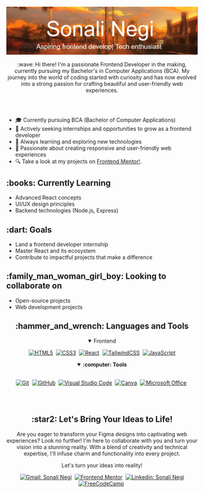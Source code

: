 ![Sonali Negi](./assets/SonaliNegi.jpg)

<p align="center" dir="auto">:wave: Hi there! I'm a passionate Frontend Developer in the making, currently pursuing my Bachelor's in Computer Applications (BCA). My journey into the world of coding started with curiosity and has now evolved into a strong passion for crafting beautiful and user-friendly web experiences.</p>

<h2 dir="auto"></h2>
<br />

- :mortar_board: Currently pursuing BCA (Bachelor of Computer Applications)
- :briefcase: Actively seeking internships and opportunities to grow as a frontend developer
- :seedling: Always learning and exploring new technologies
- :rocket: Passionate about creating responsive and user-friendly web experiences
- :mag: Take a look at my projects on [Frontend Mentor!](https://www.frontendmentor.io/profile/SONALI-NEGI).

<h2 class="heading-element" dir="auto">:books: Currently Learning</h2>

- Advanced React concepts
- UI/UX design principles
- Backend technologies (Node.js, Express)

<h2 class="heading-element" dir="auto">:dart: Goals</h2>

- Land a frontend developer internship
- Master React and its ecosystem
- Contribute to impactful projects that make a difference

<h2 class="heading-element" dir="auto">:family_man_woman_girl_boy: Looking to collaborate on</h2>

- Open-source projects
- Web development projects

<h2 align="center" class="heading-element" dir="auto">:hammer_and_wrench: Languages and Tools</h2>

<div dir="auto" >
 <details open align="center">
  <summary> Frontend</summary>
   <p dir="auto">
     <a target="_blank" rel="noopener noreferrer nofollow" href="https://camo.githubusercontent.com/5983b81f5384135a2710856911fd7b3283b8173aa49d627f82edaa1e502e49ee/68747470733a2f2f696d672e736869656c64732e696f2f62616467652f2d48544d4c352d4533344632363f7374796c653d666f722d7468652d6261646765266c6f676f3d68746d6c35266c6f676f436f6c6f723d7768697465"><img src="https://camo.githubusercontent.com/5983b81f5384135a2710856911fd7b3283b8173aa49d627f82edaa1e502e49ee/68747470733a2f2f696d672e736869656c64732e696f2f62616467652f2d48544d4c352d4533344632363f7374796c653d666f722d7468652d6261646765266c6f676f3d68746d6c35266c6f676f436f6c6f723d7768697465" alt="HTML5" data-canonical-src="https://img.shields.io/badge/-HTML5-E34F26?style=for-the-badge&amp;logo=html5&amp;logoColor=white" style="max-width: 100%;"></a>&nbsp;
     <a target="_blank" rel="noopener noreferrer nofollow" href="https://camo.githubusercontent.com/7aaf92f70a3202c84d60e427c1801f440073340fbee36ffc726175de855ea326/68747470733a2f2f696d672e736869656c64732e696f2f62616467652f2d435353332d3135373242363f7374796c653d666f722d7468652d6261646765266c6f676f3d63737333"><img src="https://camo.githubusercontent.com/7aaf92f70a3202c84d60e427c1801f440073340fbee36ffc726175de855ea326/68747470733a2f2f696d672e736869656c64732e696f2f62616467652f2d435353332d3135373242363f7374796c653d666f722d7468652d6261646765266c6f676f3d63737333" alt="CSS3" data-canonical-src="https://img.shields.io/badge/-CSS3-1572B6?style=for-the-badge&amp;logo=css3" style="max-width: 100%;"></a>&nbsp;
     <a target="_blank" rel="noopener noreferrer nofollow" href="https://camo.githubusercontent.com/a3db3f8a74460d8b76e58887cd424e79e18b69863bf1ebcd7484d6413dba1541/68747470733a2f2f696d672e736869656c64732e696f2f62616467652f2d52656163742d2532333430346435393f7374796c653d666f722d7468652d6261646765266c6f676f3d7265616374"><img src="https://camo.githubusercontent.com/a3db3f8a74460d8b76e58887cd424e79e18b69863bf1ebcd7484d6413dba1541/68747470733a2f2f696d672e736869656c64732e696f2f62616467652f2d52656163742d2532333430346435393f7374796c653d666f722d7468652d6261646765266c6f676f3d7265616374" alt="React" data-canonical-src="https://img.shields.io/badge/-React-%23404d59?style=for-the-badge&amp;logo=react" style="max-width: 100%;"></a>&nbsp;
     <a target="_blank" rel="noopener noreferrer nofollow" href="https://camo.githubusercontent.com/b76ee3dec6a376b1a72637fb81ce7b49cc9ee2c59a8615cd698af3dc57e74b97/68747470733a2f2f696d672e736869656c64732e696f2f62616467652f2d5461696c77696e645f4353532d3338423241433f7374796c653d666f722d7468652d6261646765266c6f676f3d7461696c77696e642d637373266c6f676f436f6c6f723d7768697465"><img src="https://camo.githubusercontent.com/b76ee3dec6a376b1a72637fb81ce7b49cc9ee2c59a8615cd698af3dc57e74b97/68747470733a2f2f696d672e736869656c64732e696f2f62616467652f2d5461696c77696e645f4353532d3338423241433f7374796c653d666f722d7468652d6261646765266c6f676f3d7461696c77696e642d637373266c6f676f436f6c6f723d7768697465" alt="TailwindCSS" data-canonical-src="https://img.shields.io/badge/-Tailwind_CSS-38B2AC?style=for-the-badge&amp;logo=tailwind-css&amp;logoColor=white" style="max-width: 100%;"></a>&nbsp;
     <a target="_blank" rel="noopener noreferrer nofollow" href="https://camo.githubusercontent.com/0e696acabd838b96f286dc363c3922f72a2608fea962ba6a97adb827deb53a0d/68747470733a2f2f696d672e736869656c64732e696f2f62616467652f4a6176617363726970742d4637444631452e7376673f7374796c653d666f722d7468652d6261646765266c6f676f3d6a617661736372697074266c6f676f436f6c6f723d626c61636b"><img src="https://camo.githubusercontent.com/0e696acabd838b96f286dc363c3922f72a2608fea962ba6a97adb827deb53a0d/68747470733a2f2f696d672e736869656c64732e696f2f62616467652f4a6176617363726970742d4637444631452e7376673f7374796c653d666f722d7468652d6261646765266c6f676f3d6a617661736372697074266c6f676f436f6c6f723d626c61636b" alt="JavaScript" data-canonical-src="https://img.shields.io/badge/Javascript-F7DF1E.svg?style=for-the-badge&amp;logo=javascript&amp;logoColor=black" style="max-width: 100%;"></a>
  </p>
 </details>
 <details open align="center">
  <summary><b>:computer: Tools</b></summary>
  <br>
  <p dir="auto">
    <a target="_blank" rel="noopener noreferrer nofollow" href="https://camo.githubusercontent.com/32a6f9065e9826fea4fde1442b9ea91e8ae490629f7503a0f80992eb88224dc0/68747470733a2f2f696d672e736869656c64732e696f2f62616467652f2d4769742d4630353033323f7374796c653d666f722d7468652d6261646765266c6f676f3d676974266c6f676f436f6c6f723d7768697465"><img src="https://camo.githubusercontent.com/32a6f9065e9826fea4fde1442b9ea91e8ae490629f7503a0f80992eb88224dc0/68747470733a2f2f696d672e736869656c64732e696f2f62616467652f2d4769742d4630353033323f7374796c653d666f722d7468652d6261646765266c6f676f3d676974266c6f676f436f6c6f723d7768697465" alt="Git" data-canonical-src="https://img.shields.io/badge/-Git-F05032?style=for-the-badge&amp;logo=git&amp;logoColor=white" style="max-width: 100%;"></a>&nbsp;
    <a target="_blank" rel="noopener noreferrer nofollow" href="https://camo.githubusercontent.com/7bb3f61920f7584d80c1f7d5903b7538dd4eaead9c1eaa18dd67ca646eb8e709/68747470733a2f2f696d672e736869656c64732e696f2f62616467652f2d4769744875622d3138313731373f7374796c653d666f722d7468652d6261646765266c6f676f3d676974687562"><img src="https://camo.githubusercontent.com/7bb3f61920f7584d80c1f7d5903b7538dd4eaead9c1eaa18dd67ca646eb8e709/68747470733a2f2f696d672e736869656c64732e696f2f62616467652f2d4769744875622d3138313731373f7374796c653d666f722d7468652d6261646765266c6f676f3d676974687562" alt="GitHub" data-canonical-src="https://img.shields.io/badge/-GitHub-181717?style=for-the-badge&amp;logo=github" style="max-width: 100%;"></a></a>&nbsp;
    <a target="_blank" rel="noopener noreferrer nofollow" href="https://camo.githubusercontent.com/800cf9d0ae9f3c70a7ce3a7cc7339da377647d22294df1b444f928e3c132815e/68747470733a2f2f696d672e736869656c64732e696f2f62616467652f2d5653434f44452d3030374143433f7374796c653d666f722d7468652d626164676526266c6f676f3d76697375616c2d73747564696f2d636f6465266c6f676f436f6c6f723d7768697465"><img src="https://camo.githubusercontent.com/800cf9d0ae9f3c70a7ce3a7cc7339da377647d22294df1b444f928e3c132815e/68747470733a2f2f696d672e736869656c64732e696f2f62616467652f2d5653434f44452d3030374143433f7374796c653d666f722d7468652d626164676526266c6f676f3d76697375616c2d73747564696f2d636f6465266c6f676f436f6c6f723d7768697465" alt="Visual Studio Code" data-canonical-src="https://img.shields.io/badge/-VSCODE-007ACC?style=for-the-badge&amp;&amp;logo=visual-studio-code&amp;logoColor=white" style="max-width: 100%;"></a>&nbsp;
    <a target="_blank" rel="noopener noreferrer nofollow" href="https://camo.githubusercontent.com/741d6587c5ba98343e4fce21426984736022ed20c6b58318fb5aac48746b0e0f/68747470733a2f2f696d672e736869656c64732e696f2f62616467652f2d43616e76612d3030433443433f7374796c653d666f722d7468652d6261646765266c6f676f3d63616e7661266c6f676f436f6c6f723d7768697465"><img src="https://camo.githubusercontent.com/741d6587c5ba98343e4fce21426984736022ed20c6b58318fb5aac48746b0e0f/68747470733a2f2f696d672e736869656c64732e696f2f62616467652f2d43616e76612d3030433443433f7374796c653d666f722d7468652d6261646765266c6f676f3d63616e7661266c6f676f436f6c6f723d7768697465" alt="Canva" data-canonical-src="https://img.shields.io/badge/-Canva-00C4CC?style=for-the-badge&amp;logo=canva&amp;logoColor=white" style="max-width: 100%;"></a>&nbsp;
    <a target="_blank" rel="noopener noreferrer nofollow" href="https://camo.githubusercontent.com/315d99a9105459cba07321898251a4561b8ed975f2d693b8c881f306c7844e75/68747470733a2f2f696d672e736869656c64732e696f2f62616467652f2d4d532532304f66666963652d4438334230313f7374796c653d666f722d7468652d6261646765266c6f676f3d6d6963726f736f66742d6f6666696365266c6f676f436f6c6f723d7768697465"><img src="https://camo.githubusercontent.com/315d99a9105459cba07321898251a4561b8ed975f2d693b8c881f306c7844e75/68747470733a2f2f696d672e736869656c64732e696f2f62616467652f2d4d532532304f66666963652d4438334230313f7374796c653d666f722d7468652d6261646765266c6f676f3d6d6963726f736f66742d6f6666696365266c6f676f436f6c6f723d7768697465" alt="Microsoft Office" data-canonical-src="https://img.shields.io/badge/-MS%20Office-D83B01?style=for-the-badge&amp;logo=microsoft-office&amp;logoColor=white" style="max-width: 100%;"></a>&nbsp;</p>
 </details>
</div>

<h2 dir="auto"></h2>
<br />

<h2 align="center" class="heading-element" dir="auto">:star2: Let's Bring Your Ideas to Life!</h2>

<p align="center" dir="auto">Are you eager to transform your Figma designs into captivating web experiences? Look no further! I'm here to collaborate with you and turn your vision into a stunning reality. With a blend of creativity and technical expertise, I'll infuse charm and functionality into every project.</p>
<p align="center" dir="auto">Let's turn your ideas into reality!</p>

<div align="center" dir="auto">
<p dir="auto"><a href="mailto:sonalinegi0213@gmail.com"><img src="https://camo.githubusercontent.com/03447b9b89334586f4680599c305886816e13288343b1f5fdb536c26c43a339f/68747470733a2f2f696d672e736869656c64732e696f2f62616467652f2d676d61696c2d7265643f7374796c653d666f722d7468652d6261646765266c6f676f3d476d61696c266c6f676f436f6c6f723d7768697465266c696e6b3d6d61696c746f3a6d656c76696e616775696c617268647a40676d61696c2e636f6d" alt="Gmail: Sonali Negi" data-canonical-src="https://img.shields.io/badge/-gmail-red?style=for-the-badge&amp;logo=Gmail&amp;logoColor=white&amp;link=mailto:sonalinegi0213@gmail.com" style="max-width: 100%;"></a>&nbsp;
<a href="https://www.frontendmentor.io/profile/SONALI-NEGI" rel="nofollow"><img src="https://camo.githubusercontent.com/3dd003259658fdee5aa71cc29c4bb47ad459441bf5bb3bd09f5e952f1c9071f6/68747470733a2f2f696d672e736869656c64732e696f2f62616467652f2d46726f6e74656e642532304d656e746f722d3546334443343f7374796c653d666f722d7468652d6261646765266c6f676f3d46726f6e74656e644d656e746f72266c6f676f436f6c6f723d7768697465266c696e6b3d68747470733a2f2f7777772e66726f6e74656e646d656e746f722e696f2f70726f66696c652f4d656c76696e416775696c6172" alt="Frontend Mentor" data-canonical-src="https://img.shields.io/badge/-Frontend%20Mentor-5F3DC4?style=for-the-badge&amp;logo=FrontendMentor&amp;logoColor=white&amp;link=https://www.frontendmentor.io/profile/SONALI-NEGI" style="max-width: 100%;"></a>&nbsp;
<a href="https://www.linkedin.com/in/negisonali/" rel="nofollow"><img src="https://camo.githubusercontent.com/e3e28c4256b34e3c23f3c5425b0474b0c0e0b6e0d058e2a2891efe8080dc8d80/68747470733a2f2f696d672e736869656c64732e696f2f62616467652f2d6c696e6b6564696e2d626c75653f7374796c653d666f722d7468652d6261646765266c6f676f3d4c696e6b6564696e266c6f676f436f6c6f723d7768697465266c696e6b3d68747470733a2f2f7777772e6c696e6b6564696e2e636f6d2f696e2f6d656c76696e616775696c6172" alt="Linkedin: Sonali Negi" data-canonical-src="https://img.shields.io/badge/-linkedin-blue?style=for-the-badge&amp;logo=Linkedin&amp;logoColor=white&amp;link=https://www.linkedin.com/in/negisonali/" style="max-width: 100%;"></a>
<a href="https://www.freecodecamp.org/Sonali_Negi" rel="nofollow"><img src="https://camo.githubusercontent.com/2fb47dccfffd1ffefcf6998c58856d3b9f06f7be5a18c619b525cc4bec89b759/68747470733a2f2f696d672e736869656c64732e696f2f62616467652f2d46726565436f646543616d702d3041304132333f7374796c653d666f722d7468652d6261646765266c6f676f3d46726565436f646543616d70266c6f676f436f6c6f723d7768697465266c696e6b3d68747470733a2f2f7777772e66726565636f646563616d702e6f72672f6d656c76696e616775696c6172" alt="FreeCodeCamp" data-canonical-src="https://img.shields.io/badge/-FreeCodeCamp-0A0A23?style=for-the-badge&amp;logo=FreeCodeCamp&amp;logoColor=white&amp;link=https://www.freecodecamp.org/Sonali_Negi" style="max-width: 100%;"></a>&nbsp;
</p>
</div>
